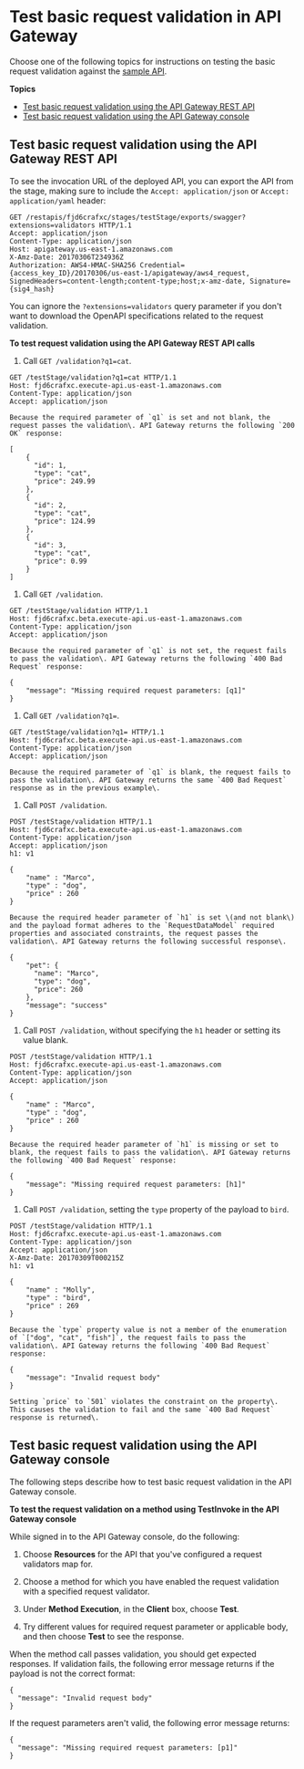 # Test basic request validation in API Gateway<a name="api-gateway-request-validation-test"></a>

Choose one of the following topics for instructions on testing the basic request validation against the [sample API](api-gateway-request-validation-sample-api-swagger.md)\. 

**Topics**
+ [Test basic request validation using the API Gateway REST API](#api-gateway-request-validation-test-using-rest-api)
+ [Test basic request validation using the API Gateway console](#api-gateway-request-validation-test-in-console)

## Test basic request validation using the API Gateway REST API<a name="api-gateway-request-validation-test-using-rest-api"></a>

 To see the invocation URL of the deployed API, you can export the API from the stage, making sure to include the `Accept: application/json` or `Accept: application/yaml` header: 

```
GET /restapis/fjd6crafxc/stages/testStage/exports/swagger?extensions=validators HTTP/1.1
Accept: application/json
Content-Type: application/json
Host: apigateway.us-east-1.amazonaws.com
X-Amz-Date: 20170306T234936Z
Authorization: AWS4-HMAC-SHA256 Credential={access_key_ID}/20170306/us-east-1/apigateway/aws4_request, SignedHeaders=content-length;content-type;host;x-amz-date, Signature={sig4_hash}
```

 You can ignore the `?extensions=validators` query parameter if you don't want to download the OpenAPI specifications related to the request validation\. 

**To test request validation using the API Gateway REST API calls**

1.  Call `GET /validation?q1=cat`\. 

   ```
   GET /testStage/validation?q1=cat HTTP/1.1
   Host: fjd6crafxc.execute-api.us-east-1.amazonaws.com
   Content-Type: application/json
   Accept: application/json
   ```

    Because the required parameter of `q1` is set and not blank, the request passes the validation\. API Gateway returns the following `200 OK` response: 

   ```
   [
       {
         "id": 1,
         "type": "cat",
         "price": 249.99
       },
       {
         "id": 2,
         "type": "cat",
         "price": 124.99
       },
       {
         "id": 3,
         "type": "cat",
         "price": 0.99
       }
   ]
   ```

1.  Call `GET /validation`\. 

   ```
   GET /testStage/validation HTTP/1.1
   Host: fjd6crafxc.beta.execute-api.us-east-1.amazonaws.com
   Content-Type: application/json
   Accept: application/json
   ```

    Because the required parameter of `q1` is not set, the request fails to pass the validation\. API Gateway returns the following `400 Bad Request` response: 

   ```
   {
       "message": "Missing required request parameters: [q1]"
   }
   ```

1.  Call `GET /validation?q1=`\. 

   ```
   GET /testStage/validation?q1= HTTP/1.1
   Host: fjd6crafxc.beta.execute-api.us-east-1.amazonaws.com
   Content-Type: application/json
   Accept: application/json
   ```

    Because the required parameter of `q1` is blank, the request fails to pass the validation\. API Gateway returns the same `400 Bad Request` response as in the previous example\. 

1.  Call `POST /validation`\. 

   ```
   POST /testStage/validation HTTP/1.1
   Host: fjd6crafxc.beta.execute-api.us-east-1.amazonaws.com
   Content-Type: application/json
   Accept: application/json
   h1: v1
   
   {
       "name" : "Marco",
       "type" : "dog",
       "price" : 260
   }
   ```

    Because the required header parameter of `h1` is set \(and not blank\) and the payload format adheres to the `RequestDataModel` required properties and associated constraints, the request passes the validation\. API Gateway returns the following successful response\. 

   ```
   {
       "pet": {
         "name": "Marco",
         "type": "dog",
         "price": 260
       },
       "message": "success"
   }
   ```

1.  Call `POST /validation`, without specifying the `h1` header or setting its value blank\. 

   ```
   POST /testStage/validation HTTP/1.1
   Host: fjd6crafxc.execute-api.us-east-1.amazonaws.com
   Content-Type: application/json
   Accept: application/json
   
   {
       "name" : "Marco",
       "type" : "dog",
       "price" : 260
   }
   ```

    Because the required header parameter of `h1` is missing or set to blank, the request fails to pass the validation\. API Gateway returns the following `400 Bad Request` response: 

   ```
   {
       "message": "Missing required request parameters: [h1]"
   }
   ```

1.  Call `POST /validation`, setting the `type` property of the payload to `bird`\. 

   ```
   POST /testStage/validation HTTP/1.1
   Host: fjd6crafxc.execute-api.us-east-1.amazonaws.com
   Content-Type: application/json
   Accept: application/json
   X-Amz-Date: 20170309T000215Z
   h1: v1
   
   {
       "name" : "Molly",
       "type" : "bird",
       "price" : 269
   }
   ```

    Because the `type` property value is not a member of the enumeration of `["dog", "cat", "fish"]`, the request fails to pass the validation\. API Gateway returns the following `400 Bad Request` response: 

   ```
   {
       "message": "Invalid request body"
   }
   ```

    Setting `price` to `501` violates the constraint on the property\. This causes the validation to fail and the same `400 Bad Request` response is returned\. 

## Test basic request validation using the API Gateway console<a name="api-gateway-request-validation-test-in-console"></a>

 The following steps describe how to test basic request validation in the API Gateway console\.

**To test the request validation on a method using TestInvoke in the API Gateway console**

While signed in to the API Gateway console, do the following:

1. Choose **Resources** for the API that you've configured a request validators map for\.

1. Choose a method for which you have enabled the request validation with a specified request validator\.

1. Under **Method Execution**, in the **Client** box, choose **Test**\.

1. Try different values for required request parameter or applicable body, and then choose **Test** to see the response\.

 When the method call passes validation, you should get expected responses\. If validation fails, the following error message returns if the payload is not the correct format: 

```
{
  "message": "Invalid request body"
}
```

If the request parameters aren't valid, the following error message returns:

```
{
  "message": "Missing required request parameters: [p1]"
}
```